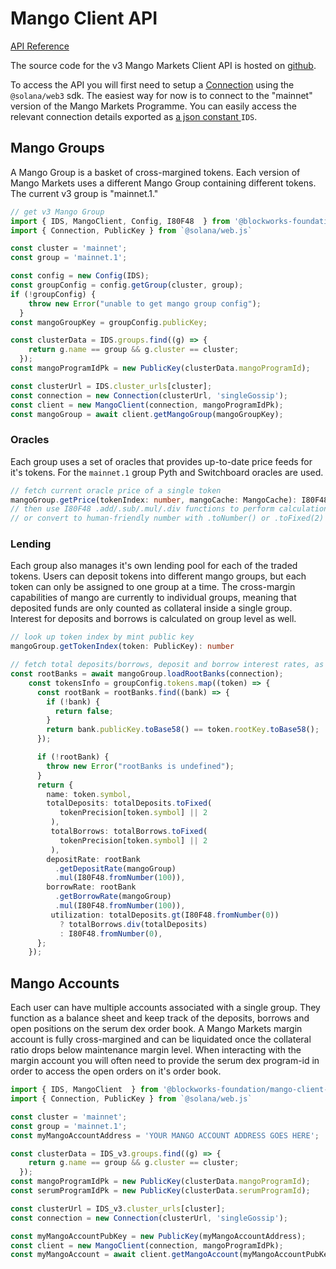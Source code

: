 # Mango Client API

[API Reference](https://blockworks-foundation.github.io/mango-client-v3/)

The source code for the v3 Mango Markets Client API is hosted on [github](https://github.com/blockworks-foundation/mango-client-v3).

To access the API you will first need to setup a [Connection](https://solana-labs.github.io/solana-web3.js/classes/Connection.html) using the `@solana/web3` sdk. The easiest way for now is to connect to the "mainnet" version of the Mango Markets Programme. You can easily access the relevant connection details exported as [a json constant ](https://github.com/blockworks-foundation/mango-client-v3/blob/main/src/ids.json)`IDS`.

## Mango Groups

A Mango Group is a basket of cross-margined tokens. Each version of Mango Markets uses a different Mango Group containing different tokens. The current v3 group is "mainnet.1."

```typescript
// get v3 Mango Group
import { IDS, MangoClient, Config, I80F48  } from '@blockworks-foundation/mango-client-v3';
import { Connection, PublicKey } from `@solana/web.js`

const cluster = 'mainnet';
const group = 'mainnet.1';

const config = new Config(IDS);
const groupConfig = config.getGroup(cluster, group);
if (!groupConfig) {
    throw new Error("unable to get mango group config");
  }
const mangoGroupKey = groupConfig.publicKey;

const clusterData = IDS.groups.find((g) => {
    return g.name == group && g.cluster == cluster;
  });
const mangoProgramIdPk = new PublicKey(clusterData.mangoProgramId);

const clusterUrl = IDS.cluster_urls[cluster];
const connection = new Connection(clusterUrl, 'singleGossip');
const client = new MangoClient(connection, mangoProgramIdPk);
const mangoGroup = await client.getMangoGroup(mangoGroupKey);
```

### Oracles

Each group uses a set of oracles that provides up-to-date price feeds for it's tokens. For the `mainnet.1` group Pyth and Switchboard oracles are used.

```typescript
// fetch current oracle price of a single token
mangoGroup.getPrice(tokenIndex: number, mangoCache: MangoCache): I80F48
// then use I80F48 .add/.sub/.mul/.div functions to perform calculations 
// or convert to human-friendly number with .toNumber() or .toFixed(2)
```

### Lending

Each group also manages it's own lending pool for each of the traded tokens. Users can deposit tokens into different mango groups, but each token can only be assigned to one group at a time. The cross-margin capabilities of mango are currently to individual groups, meaning that deposited funds are only counted as collateral inside a single group. Interest for deposits and borrows is calculated on group level as well.

```typescript
// look up token index by mint public key
mangoGroup.getTokenIndex(token: PublicKey): number 

// fetch total deposits/borrows, deposit and borrow interest rates, as well as percent utilization of each token in the group
const rootBanks = await mangoGroup.loadRootBanks(connection);
    const tokensInfo = groupConfig.tokens.map((token) => {
      const rootBank = rootBanks.find((bank) => {
        if (!bank) {
          return false;
        }
        return bank.publicKey.toBase58() == token.rootKey.toBase58();
      });

      if (!rootBank) {
        throw new Error("rootBanks is undefined");
      }
      return {
        name: token.symbol,
        totalDeposits: totalDeposits.toFixed(
           tokenPrecision[token.symbol] || 2
         ),
         totalBorrows: totalBorrows.toFixed(
           tokenPrecision[token.symbol] || 2
         ),
        depositRate: rootBank
          .getDepositRate(mangoGroup)
          .mul(I80F48.fromNumber(100)),
        borrowRate: rootBank
          .getBorrowRate(mangoGroup)
          .mul(I80F48.fromNumber(100)),
         utilization: totalDeposits.gt(I80F48.fromNumber(0))
           ? totalBorrows.div(totalDeposits)
           : I80F48.fromNumber(0),
      };
    });
```

## Mango Accounts

Each user can have multiple accounts associated with a single group. They function as a balance sheet and keep track of the deposits, borrows and open positions on the serum dex order book. A Mango Markets margin account is fully cross-margined and can be liquidated once the collateral ratio drops below maintenance margin level. When interacting with the margin account you will often need to provide the serum dex program-id in order to access the open orders on it's order book.

```typescript
import { IDS, MangoClient  } from '@blockworks-foundation/mango-client-v3';
import { Connection, PublicKey } from `@solana/web.js`

const cluster = 'mainnet';
const group = 'mainnet.1';
const myMangoAccountAddress = 'YOUR MANGO ACCOUNT ADDRESS GOES HERE';

const clusterData = IDS_v3.groups.find((g) => {
    return g.name == group && g.cluster == cluster;
  });
const mangoProgramIdPk = new PublicKey(clusterData.mangoProgramId);
const serumProgramIdPk = new PublicKey(clusterData.serumProgramId);

const clusterUrl = IDS_v3.cluster_urls[cluster];
const connection = new Connection(clusterUrl, 'singleGossip');

const myMangoAccountPubKey = new PublicKey(myMangoAccountAddress);
const client = new MangoClient(connection, mangoProgramIdPk);
const myMangoAccount = await client.getMangoAccount(myMangoAccountPubKey, serumProgramIdPk);
```
